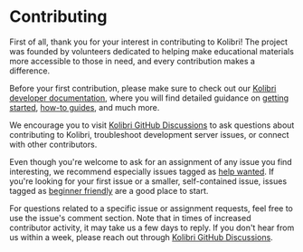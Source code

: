 
# Contributing

First of all, thank you for your interest in contributing to Kolibri! The project was founded by volunteers dedicated to helping make educational materials more accessible to those in need, and every contribution makes a difference.

Before your first contribution, please make sure to check out our [Kolibri developer documentation](https://kolibri-dev.readthedocs.io), where you will find detailed guidance on [getting started](https://kolibri-dev.readthedocs.io/en/develop/getting_started.html), [how-to guides](https://kolibri-dev.readthedocs.io/en/develop/howtos/index.html), and much more.

We encourage you to visit [Kolibri GitHub Discussions](https://github.com/learningequality/kolibri/discussions) to ask questions about contributing to Kolibri, troubleshoot development server issues, or connect with other contributors.

Even though you're welcome to ask for an assignment of any issue you find interesting, we recommend especially issues tagged as [help wanted](https://github.com/learningequality/kolibri/labels/TAG%3A%20help%20wanted). If you're looking for your first issue or a smaller, self-contained issue, issues tagged as [beginner friendly](https://github.com/learningequality/kolibri/labels/TAG%3A%20beginner%20friendly) are a good place to start.

For questions related to a specific issue or assignment requests, feel free to use the issue's comment section. Note that in times of increased contributor activity, it may take us a few days to reply. If you don't hear from us within a week, please reach out through [Kolibri GitHub Discussions](https://github.com/learningequality/kolibri/discussions).
